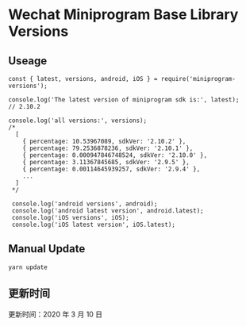 # Wechat Miniprogram Base Library Versions

## Useage

```
const { latest, versions, android, iOS } = require('miniprogram-versions');

console.log('The latest version of miniprogram sdk is:', latest);
// 2.10.2

console.log('all versions:', versions);
/*
  [
    { percentage: 10.53967089, sdkVer: '2.10.2' },
    { percentage: 79.2536878236, sdkVer: '2.10.1' },
    { percentage: 0.000947846748524, sdkVer: '2.10.0' },
    { percentage: 3.11367845685, sdkVer: '2.9.5' },
    { percentage: 0.00114645939257, sdkVer: '2.9.4' },
    ...
  ]
 */

 console.log('android versions', android);
 console.log('android latest version', android.latest);
 console.log('iOS versions', iOS);
 console.log('iOS latest version', iOS.latest);
```

## Manual Update

```
yarn update
```

## 更新时间

更新时间：2020 年 3 月 10 日
